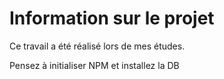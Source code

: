 # Information sur le projet

Ce travail a été réalisé lors de mes études. 

Pensez à initialiser NPM et installez la DB
